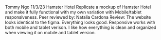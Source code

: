 Tommy Ngo
11/3/23
Hamster Hotel
Replicate a mockup of Hamster Hotel and make it fully functional with my own variation with Mobile/tablet responsiveness.
Peer reviewed by: Natalia Cardona
Review: The website looks identical to the figma. Everything looks good. Responsive works with both mobile and tablet verison. I like how everything is clean and organized when viewing it on mobile and tablet version. 